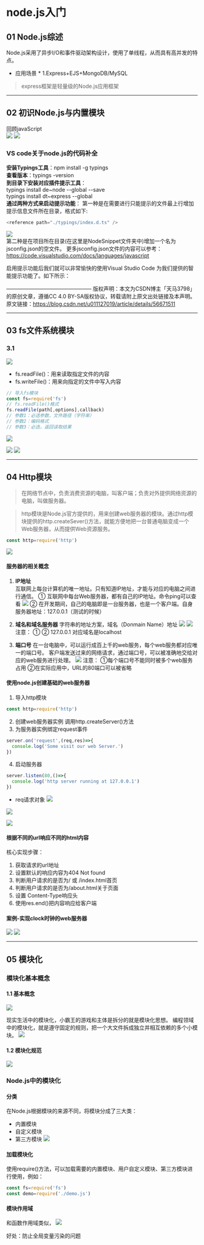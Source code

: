 # node.js入门
## 01 Node.js综述
Node.js采用了异步I/O和事件驱动架构设计，使用了单线程，从而具有高并发的特点。

* 应用场景 *
1.Express+EJS+MongoDB/MySQL
> express框架是轻量级的Node.js应用框架

---- 


## 02 初识Node.js与内置模块
回顾javaScript  
![](img/2022-03-28-22-56-47.png)
![](img/2022-03-28-23-00-33.png)


### VS code关于node.js的代码补全
**安装Typings工具**：npm install -g typings  
**查看版本**：typings -version  
**到目录下安装对应插件提示工具**：   
typings install de~node --global --save      
typings install dt~express --global  
**通过两种方式来启动提示功能**：
第一种是在需要进行只能提示的文件最上行增加提示信息文件所在目录，格式如下: 
~~~javascript
<reference path="./typings/index.d.ts" />  
~~~
![](img/2022-04-01-11-56-41.png)  
第二种是在项目所在目录(在这里是NodeSnippet文件夹中)增加一个名为jsconfig.json的空文件。
更多jsconfig.json文件的内容可以参考：https://code.visualstudio.com/docs/languages/javascript

启用提示功能后我们就可以非常愉快的使用Visual Studio Code 为我们提供的智能提示功能了。如下所示：




————————————————
版权声明：本文为CSDN博主「天马3798」的原创文章，遵循CC 4.0 BY-SA版权协议，转载请附上原文出处链接及本声明。
原文链接：https://blog.csdn.net/u011127019/article/details/56671511


----


## 03 fs文件系统模块
### 3.1 
![](img/2022-04-01-11-38-35.png)

* fs.readFile()：用来读取指定文件的内容
* fs.writeFile()：用来向指定的文件中写入内容
~~~javascript
// 导入fs模块
const fs=require('fs')
// fs.readFile()格式
fs.readFile(path[,options],callback)
// 参数1：必选参数，文件路径（字符串）
// 参数2：编码格式
// 参数3：必选，返回读取结果
~~~


![](img/2022-04-01-12-06-11.png)

![](img/2022-04-01-12-09-54.png)
![](img/2022-04-01-12-18-03.png)


----

## 04 Http模块
> 在网络节点中，负责消费资源的电脑，叫客户端；负责对外提供网络资源的电脑，叫做服务器。

> http模块是Node.js官方提供的，用来创建web服务器的模块。通过http模块提供的http.createSever()方法，就能方便地把一台普通电脑变成一个Web服务器，从而提供Web资源服务。

~~~JavaScript
const http=require('http')
~~~
![](img/2022-04-01-16-53-12.png)

#### 服务器的相关概念
1. **IP地址**  
互联网上每台计算机的唯一地址。只有知道IP地址，才能与对应的电脑之间进行通信。
① 互联网中每台Web服务器，都有自己的IP地址。命令ping可以查看
![](img/2022-04-01-17-10-33.png)
② 在开发期间，自己的电脑即是一台服务器，也是一个客户端。自身服务器地址：127.0.0.1（测试的时候）

2. **域名和域名服务器**
字符串的地址方案，域名（Donmain Name）地址
![](img/2022-04-01-17-16-03.png)
![](img/2022-04-01-17-17-59.png)
注意：
①
② 127.0.0.1 对应域名是localhost

3. **端口号**
在一台电脑中，可以运行成百上千的web服务，每个web服务都对应唯一的端口号。
客户端发送过来的网络请求，通过端口号，可以被准确地交给对应的web服务进行处理。
![](img/2022-04-01-17-24-34.png)
注意：
①每个端口号不能同时被多个web服务占用
②在实际应用中，URL的80端口可以被省略

#### 使用node.js创建基础的web服务器

1. 导入http模块
~~~JavaScript
const http=require('http')
~~~
2. 创建web服务器实例
调用http.createServer()方法
3. 为服务器实例绑定request事件
~~~javascript
server.on('request',(req,res)=>{
  console.log('Some visit our web Server.')
})
~~~
4. 启动服务器
~~~JavaScript
server.listen(80,()=>{
  console.log('http server running at 127.0.0.1')
})
~~~

* req请求对象
![](img/2022-04-01-18-01-21.png)

![](img/2022-04-01-21-50-09.png)

![](img/2022-04-01-22-00-44.png)


#### 根据不同的url响应不同的html内容
核心实现步骤：
1. 获取请求的url地址
2. 设置默认的响应内容为404 Not found
3. 判断用户请求的是否为/ 或 /index.html首页
4. 判断用户请求的是否为/about.html关于页面
5. 设置 Content-Type响应头
6. 使用res.end()把内容响应给客户端

#### 案例-实现clock时钟的web服务器
![](img/2022-04-01-23-02-25.png)
![](img/2022-04-01-23-06-13.png)


----


## 05 模块化
### 模块化基本概念
#### 1.1 基本概念
![](img/2022-04-05-14-51-20.png)

现实生活中的模块化，小霸王的游戏和主体是拆分的就是模块化思想。
编程领域中的模块化，就是遵守固定的规则，把一个大文件拆成独立并相互依赖的多个小模块。
![](img/2022-04-05-14-53-21.png)

#### 1.2 模块化规范

![](img/2022-04-05-14-54-38.png)

### Node.js中的模块化
#### 分类
在Node.js根据模块的来源不同，将模块分成了三大类：
* 内置模块
* 自定义模块
* 第三方模块
![](img/2022-04-05-14-57-01.png)


#### 加载模块化
 使用require()方法，可以加载需要的内置模块、用户自定义模块、第三方模块进行使用，例如：
 ~~~javascript
const fs=require('fs')
const demo=require('./demo.js')
 ~~~

 #### 模块作用域
 和函数作用域类似，
 ![](img/2022-04-05-15-15-31.png)

 好处：防止全局变量污染的问题